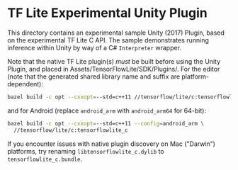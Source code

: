 # TF Lite Experimental Unity Plugin

This directory contains an experimental sample Unity (2017) Plugin, based on
the experimental TF Lite C API. The sample demonstrates running inference within
Unity by way of a C# `Interpreter` wrapper.

Note that the native TF Lite plugin(s) *must* be built before using the Unity
Plugin, and placed in Assets/TensorFlowLite/SDK/Plugins/. For the editor (note
that the generated shared library name and suffix are platform-dependent):

```sh
bazel build -c opt --cxxopt=--std=c++11 //tensorflow/lite/c:tensorflowlite_c
```

and for Android (replace `android_arm` with `android_arm64` for 64-bit):

```sh
bazel build -c opt --cxxopt=--std=c++11 --config=android_arm \
  //tensorflow/lite/c:tensorflowlite_c
```

If you encounter issues with native plugin discovery on Mac ("Darwin")
platforms, try renaming `libtensorflowlite_c.dylib` to `tensorflowlite_c.bundle`.
